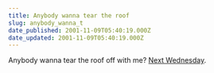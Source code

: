 ```yaml
---
title: Anybody wanna tear the roof
slug: anybody_wanna_t
date_published: 2001-11-09T05:40:19.000Z
date_updated: 2001-11-09T05:40:19.000Z
---
```


Anybody wanna tear the roof off with me? [Next Wednesday](https://ticketing.ticketmaster.com/cgi/purchasePage.asp?event_id=335695D1997A).
